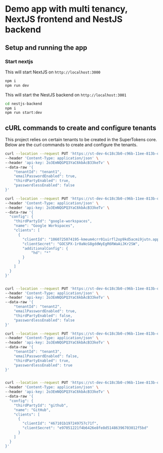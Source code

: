 # Demo app with multi tenancy, NextJS frontend and NestJS backend

## Setup and running the app

### Start nextjs

This will start NextJS on `http://localhost:3000`

```bash
npm i
npm run dev
```

This will start the NestJS backend on `http://localhost:3001`

```bash
cd nestjs-backend
npm i
npm run start:dev
```

## cURL commands to create and configure tenants

This project relies on certain tenants to be created in the SuperTokens core. Below are the curl commands to create and configure the tenants.

```bash
curl --location --request PUT 'https://st-dev-6c18c3b0-c96b-11ee-813b-df2fdf122adb.aws.supertokens.io/appid-talent/recipe/multitenancy/tenant' \
--header 'Content-Type: application/json' \
--header 'api-key: 2o3EmNQGPQ3YaC6kbAcB33keTv' \
--data-raw '{
    "tenantId": "tenant1",
    "emailPasswordEnabled": true,
    "thirdPartyEnabled": true,
    "passwordlessEnabled": false
}'

curl --location --request PUT 'https://st-dev-6c18c3b0-c96b-11ee-813b-df2fdf122adb.aws.supertokens.io/appid-talent/tenant1/recipe/multitenancy/config/thirdparty' \
--header 'Content-Type: application/json' \
--header 'api-key: 2o3EmNQGPQ3YaC6kbAcB33keTv' \
--data-raw '{
  "config": {
    "thirdPartyId": "google-workspaces",
    "name": "Google Workspaces",
    "clients": [
      {
        "clientId": "1060725074195-kmeum4crr01uirfl2op9kd5acmi9jutn.apps.googleusercontent.com",
        "clientSecret": "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",
        "additionalConfig": {
            "hd": "*"
        }
      }
    ]
  }
}'


curl --location --request PUT 'https://st-dev-6c18c3b0-c96b-11ee-813b-df2fdf122adb.aws.supertokens.io/appid-talent/recipe/multitenancy/tenant' \
--header 'Content-Type: application/json' \
--header 'api-key: 2o3EmNQGPQ3YaC6kbAcB33keTv' \
--data-raw '{
    "tenantId": "tenant2",
    "emailPasswordEnabled": true,
    "thirdPartyEnabled": false,
    "passwordlessEnabled": false
}'

curl --location --request PUT 'https://st-dev-6c18c3b0-c96b-11ee-813b-df2fdf122adb.aws.supertokens.io/appid-talent/recipe/multitenancy/tenant' \
--header 'Content-Type: application/json' \
--header 'api-key: 2o3EmNQGPQ3YaC6kbAcB33keTv' \
--data-raw '{
    "tenantId": "tenant3",
    "emailPasswordEnabled": false,
    "thirdPartyEnabled": true,
    "passwordlessEnabled": true
}'


curl --location --request PUT 'https://st-dev-6c18c3b0-c96b-11ee-813b-df2fdf122adb.aws.supertokens.io/appid-talent/tenant3/recipe/multitenancy/config/thirdparty' \
--header 'Content-Type: application/json' \
--header 'api-key: 2o3EmNQGPQ3YaC6kbAcB33keTv' \
--data-raw '{
  "config": {
    "thirdPartyId": "github",
    "name": "GitHub",
    "clients": [
      {
        "clientId": "467101b197249757c71f",
        "clientSecret": "e97051221f4b6426e8fe8d51486396703012f5bd"
      }
    ]
  }
}'
```